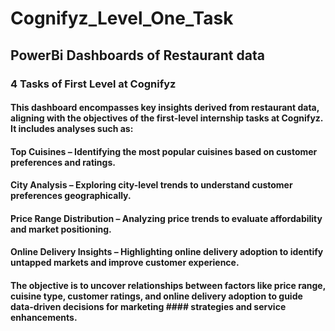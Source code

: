 # Cognifyz_Level_One_Task
## PowerBi Dashboards of Restaurant data
### 4 Tasks of First Level at Cognifyz
#### This dashboard encompasses key insights derived from restaurant data, aligning with the objectives of the first-level internship tasks at Cognifyz. It includes analyses such as:

#### Top Cuisines – Identifying the most popular cuisines based on customer preferences and ratings.
#### City Analysis – Exploring city-level trends to understand customer preferences geographically.
#### Price Range Distribution – Analyzing price trends to evaluate affordability and market positioning.
#### Online Delivery Insights – Highlighting online delivery adoption to identify untapped markets and improve customer experience.
#### The objective is to uncover relationships between factors like price range, cuisine type, customer ratings, and online delivery adoption to guide data-driven decisions for marketing #### strategies and service enhancements.
